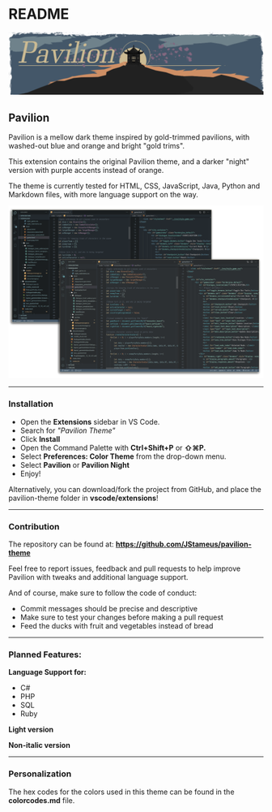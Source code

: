 # README

<img src="pavilion_banner.png" alt="Pavilion Theme Banner"></img>

## Pavilion
Pavilion is a mellow dark theme inspired by gold-trimmed pavilions, with washed-out blue and orange and bright "gold trims".

This extension contains the original Pavilion theme, and a darker "night" version with purple accents instead of orange.

The theme is currently tested for HTML, CSS, JavaScript, Java, Python and Markdown files, with more language support on the way. 

<img src="pavilion_preview.png" alt="Pavilion Theme preview">

---

### Installation
- Open the **Extensions** sidebar in VS Code.
- Search for *"Pavilion Theme"*
- Click **Install**
- Open the Command Palette with **Ctrl+Shift+P** or **⇧⌘P.**
- Select **Preferences: Color Theme** from the drop-down menu.
- Select **Pavilion** or **Pavilion Night**
- Enjoy!

Alternatively, you can download/fork the project from GitHub, and place the pavilion-theme folder in **vscode/extensions**!

---

### Contribution
The repository can be found at: **https://github.com/JStameus/pavilion-theme**

Feel free to report issues, feedback and pull requests to help improve Pavilion with tweaks and additional language support. 

And of course, make sure to follow the code of conduct:

- Commit messages should be precise and descriptive
- Make sure to test your changes before making a pull request
- Feed the ducks with fruit and vegetables instead of bread  

---

### Planned Features:
**Language Support for:**
- C#
- PHP
- SQL
- Ruby

**Light version**

**Non-italic version**

---

### Personalization
The hex codes for the colors used in this theme can be found in the **colorcodes.md** file. 
